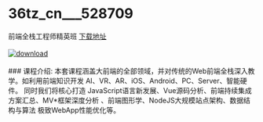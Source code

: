 # 36tz_cn___528709
前端全栈工程师精英班
[下载地址](http://www.36tz.cn/article/528709 "下载地址")
<br/></br>[![download](http://36tz.cn/muke_img/2019_11_356-39-300x169.jpg "下载地址")](http://www.36tz.cn/article/528709 "下载地址")
<br/></br>### 课程介绍:
本套课程涵盖大前端的全部领域，并对传统的Web前端全栈深入教学。如利用前端知识开发 AI、VR、AR、iOS、Android、PC、Server、智能硬件。 同时我们将核心打造 JavaScript语言新发展、Vue源码分析、前端持续集成方案汇总、MV*框架深度分析 、前端图形学、NodeJS大规模站点架构、数据结构与算法 极致WebApp性能优化等。


